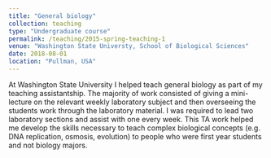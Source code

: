 ```yaml
---
title: "General biology"
collection: teaching
type: "Undergraduate course"
permalink: /teaching/2015-spring-teaching-1
venue: "Washington State Universty, School of Biological Sciences"
date: 2018-08-01
location: "Pullman, USA"
---
```


At Washington State University I helped teach general biology as part of my teaching assistantship. The majority of work consisted of giving a mini-lecture on the 
relevant weekly laboratory subject and then overseeing the students work through the laboratory material. I was required to lead two laboratory sections and assist 
with one every week. This TA work helped me develop the skills necessary to teach complex biological concepts (e.g. DNA replication, osmosis, evolution) 
to people who were first year students and not biology majors.